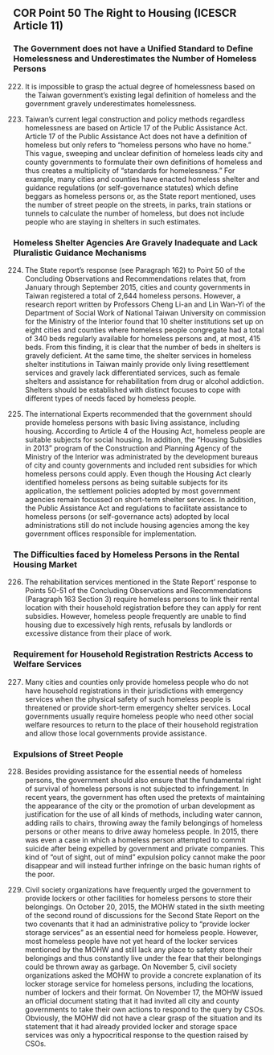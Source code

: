 ## COR Point 50 The Right to Housing (ICESCR Article 11)

### The Government does not have a Unified Standard to Define Homelessness and Underestimates the Number of Homeless Persons

<ol start="222">
  <li><p>It is impossible to grasp the actual degree of homelessness based on the Taiwan government’s existing legal definition of homeless and the government gravely underestimates homelessness.</p></li>

  <li><p>Taiwan’s current legal construction and policy methods regardless homelessness are based on Article 17 of the Public Assistance Act. Article 17 of the Public Assistance Act does not have a definition of homeless but only refers to “homeless persons who have no home.” This vague, sweeping and unclear definition of homeless leads city and county governments to formulate their own definitions of homeless and thus creates a multiplicity of “standards for homelessness.” For example, many cities and counties have enacted homeless shelter and guidance regulations (or self-governance statutes) which define beggars as homeless persons or, as the State report mentioned, uses the number of street people on the streets, in parks, train stations or tunnels to calculate the number of homeless, but does not include people who are staying in shelters in such estimates.</p></li>
</ol>

### Homeless Shelter Agencies Are Gravely Inadequate and Lack Pluralistic Guidance Mechanisms

<ol start="224">
  <li><p>The State report’s response (see Paragraph 162) to Point 50 of the Concluding Observations and Recommendations relates that, from January through September 2015, cities and county governments in Taiwan registered a total of 2,644 homeless persons. However, a research report written by Professors Cheng Li-an and Lin Wan-Yi of the Department of Social Work of National Taiwan University on commission for the Ministry of the Interior found that 10 shelter institutions set up on eight cities and counties where homeless people congregate had a total of 340 beds regularly available for homeless persons and, at most, 415 beds. From this finding, it is clear that the number of beds in shelters is gravely deficient. At the same time, the shelter services in homeless shelter institutions in Taiwan mainly provide only living resettlement services and gravely lack differentiated services, such as female shelters and assistance for rehabilitation from drug or alcohol addiction. Shelters should be established with distinct focuses to cope with different types of needs faced by homeless people.</p></li>

  <li><p>The international Experts recommended that the government should provide homeless persons with basic living assistance, including housing. According to Article 4 of the Housing Act, homeless people are suitable subjects for social housing. In addition, the “Housing Subsidies in 2013” program of the Construction and Planning Agency of the Ministry of the Interior was administrated by the development bureaus of city and county governments and included rent subsidies for which homeless persons could apply. Even though the Housing Act clearly identified homeless persons as being suitable subjects for its application, the settlement policies adopted by most government agencies remain focussed on short-term shelter services. In addition, the Public Assistance Act and regulations to facilitate assistance to homeless persons (or self-governance acts) adopted by local administrations still do not include housing agencies among the key government offices responsible for implementation.</p></li>
</ol>

### The Difficulties faced by Homeless Persons in the Rental Housing Market

<ol start="226">
  <li><p>The rehabilitation services mentioned in the State Report’ response to Points 50-51 of the Concluding Observations and Recommendations (Paragraph 163 Section 3) require homeless persons to link their rental location with their household registration before they can apply for rent subsidies. However, homeless people frequently are unable to find housing due to excessively high rents, refusals by landlords or excessive distance from their place of work.</p></li>
</ol>

### Requirement for Household Registration Restricts Access to Welfare Services

<ol start="227">
  <li><p>Many cities and counties only provide homeless people who do not have household registrations in their jurisdictions with emergency services when the physical safety of such homeless people is threatened or provide short-term emergency shelter services. Local governments usually require homeless people who need other social welfare resources to return to the place of their household registration and allow those local governments provide assistance.</p></li>
</ol>

### Expulsions of Street People

<ol start="228">
  <li><p>Besides providing assistance for the essential needs of homeless persons, the government should also ensure that the fundamental right of survival of homeless persons is not subjected to infringement. In recent years, the government has often used the pretexts of maintaining the appearance of the city or the promotion of urban development as justification for the use of all kinds of methods, including water cannon, adding rails to chairs, throwing away the family belongings of homeless persons or other means to drive away homeless people. In 2015, there was even a case in which a homeless person attempted to commit suicide after being expelled by government and private companies. This kind of “out of sight, out of mind” expulsion policy cannot make the poor disappear and will instead further infringe on the basic human rights of the poor.</p></li>

  <li><p>Civil society organizations have frequently urged the government to provide lockers or other facilities for homeless persons to store their belongings. On October 20, 2015, the MOHW stated in the sixth meeting of the second round of discussions for the Second State Report on the two covenants that it had an administrative policy to “provide locker storage services” as an essential need for homeless people. However, most homeless people have not yet heard of the locker services mentioned by the MOHW and still lack any place to safety store their belongings and thus constantly live under the fear that their belongings could be thrown away as garbage. On November 5, civil society organizations asked the MOHW to provide a concrete explanation of its locker storage service for homeless persons, including the locations, number of lockers and their format. On November 17, the MOHW issued an official document stating that it had invited all city and county governments to take their own actions to respond to the query by CSOs. Obviously, the MOHW did not have a clear grasp of the situation and its statement that it had already provided locker and storage space services was only a hypocritical response to the question raised by CSOs.</p></li>
</ol>
